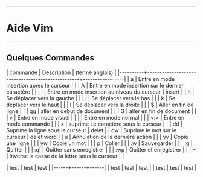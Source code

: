 ***************************************
# Aide Vim 
***************************************

## Quelques Commandes 

| commande | Description                                      | (terme anglais) |
|----------+--------------------------------------------------+-----------------|
| a        | Entre en mode insertion apres le curseur         |                 |
| A        | Entre en mode insertion sur le dernier caractère |                 |
| i        | Entre en mode insertion au niveau du curseur     | insert          |
| h        | Se déplacer vers la gauche                       |                 |
| j        | Se déplacer vers le bas                          |                 |
| k        | Se déplacer vers le haut                         |                 |
| l        | Se déplacer vers la droite                       |                 |
| $        | Aller en fin de ligne                            |                 |
| gg       | aller en debut de document                       |                 |
| G        | aller en fin de document                         |                 |
| v        | Entre en mode visuel                             |                 |
| <echap>  | Entre en mode normal                             |                 |
| <:>      | Entre en mode commande                           |                 |
| x        | suprime Le caractère sous le curseur             |                 |
| dd       | Suprime la ligne sous le curseur                 | delet           |
| dw       | Suprime le mot sur le curseur                    | delet word      |
| u        | Annulation de la dernière action                 |                 |
| yy       | Copie une ligne                                  |                 |
| yw       | Copie un mot                                     |                 |
| p        | Coller                                           |                 |
| :w       | Sauvegarder                                      |                 |
| :q       | Quitter                                          |                 |
| :q!      | Quitter sans enregistrer                         |                 |
| :wp      | Quitter et enregistrer                           |                 |
| ~        | Inverse la casse de la lettre sous le curseur    |                 |



| test | test | test |
|------+------+------|
| test | test | test |
| test | test | test |

